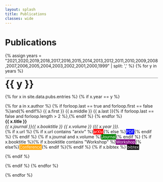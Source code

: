 ```yaml
---
layout: splash
title: Publications
classes: wide
---
```


<script type="text/javascript"> 
function toggleBibtex(obj) { 
	console.log(obj.id);
	var id = obj.id;
	element = document.getElementById(obj.id)
	console.log(element);
	if (element.style.display == "none") {
		element.style.display="block";
	}
	else {
		element.style.display="none";
	} 
}
</script>

<style type="text/css">
  a:link, a:visited, a:hover, a:active {text-decoration: none;}
  .arxiv {
  	font-size: small;
  	background-color: red;
  	color: white;
  	border: 1px solid red;
  	text-decoration: none;
  	text-decoration-color: white;
  	border-radius: 1px;
  }
  .pdf {
  	font-size: small;
  	background-color: blue;
  	color: white;
  	border: 1px solid blue;
  	text-decoration: none;
  	text-decoration-color: black;
  	border-radius: 1px;
  }
  .journal {
  	font-size: small;
  	background-color: green;
  	color: white;
  	border: 1px solid green;
  	text-decoration: none;
  	text-decoration-color: white;
  	border-radius: 1px;
  }
  .conference {
  	font-size: small;
  	background-color: orange;
  	color: white;
  	border: 1px solid orange;
  	text-decoration: none;
  	text-decoration-color: white;
  	border-radius: 1px;
  }
  .workshop {
  	font-size: small;
  	background-color: purple;
  	color: white;
  	border: 1px solid purple;
  	text-decoration: none;
  	text-decoration-color: white;
  	border-radius: 1px;
  }
  .bibbutton {
  	font-size: small;
  	background-color: black;
  	color: white;
  	border: 1px solid black;
  	text-decoration: none;
  	text-decoration-color: white;
  	border-radius: 1px;
  }
  .bibtex {
  	white-space: pre-wrap;
  	font-size: small;
  	font-family: Courier;
  	background: #eeeeee;
  	border: 1px dotted black;
  	width: 75%;
  }
  .year {
  	font-size: xx-large;
  	font-weight: bold;
  	width: 100%;
  	border: 1px solid gray;
  	border-top-style: solid;
  	border-bottom-style: none;
  	border-left-style: none;
  	border-right-style: none;
  }
</style>

# Publications

{% assign years = "2021,2020,2019,2018,2017,2016,2015,2014,2013,2012,2011,2010,2009,2008,2007,2006,2005,2004,2003,2002,2001,2000,1999" | split: ',' %}
{% for y in years %}
<div class="year">{{ y }}</div>
<p>
{% for x in site.data.pubs.entries %}
  {% if x.year == y %}
	  <p>
	  	{% for a in x.author %}
	  		{% if forloop.last == true and forloop.first == false %}and{% endif%} {{ a.first }} {{ a.middle }} {{ a.last }}{% if forloop.last == false and forloop.length > 2 %},{% endif %}
	  	{% endfor %}<br>
	    <b>{{ x.title }}</b><br>
	    <em>{{ x.journal }}{{ x.booktitle }} 
	    {{ x.volume }} 
	    ({{ x.year }})</em>.<br>
	    {% if x.url %}
	    	<a href="{{x.url}}">{% if x.url contains "arxiv" %}<span class="arxiv">arXiv</span>{% else %}<span class="pdf">PDF</span>{% endif %}</a>
	    {% endif %}
	    {% if x.journal and x.volume %}<span class="journal">Journal</span>{% endif %}
	    {% if x.booktitle %}{% if x.booktitle contains "Workshop" %}<span class="workshop">Workshop</span>{% else%}<span class="conference">Conference</span>{% endif %}{% endif %}
	    {% if x.bibtex %}
	    <a onclick="toggleBibtex({{ x.id }});"><span class="bibbutton">bibtex</span></a><br>
	    <div class="bibtex" id="{{ x.id }}" style="display: none;">{{ x.bibtex }}</div>
	    {% endif %}
	  </p>
  {% endif %}
{% endfor %}
</p>
{% endfor %}

